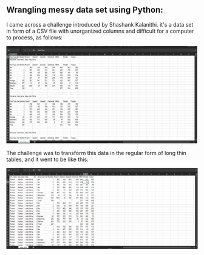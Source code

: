## Wrangling messy data set using Python:

I came across a challenge introduced by Shashank Kalanithi. it's a data set in form of a CSV file with unorganized columns and difficult for a computer to process, as follows: 

![](imgs/messy.png)

The challenge was to transform this data in the regular form of long thin tables, and it went to be like this:

![](imgs/organized.png)
